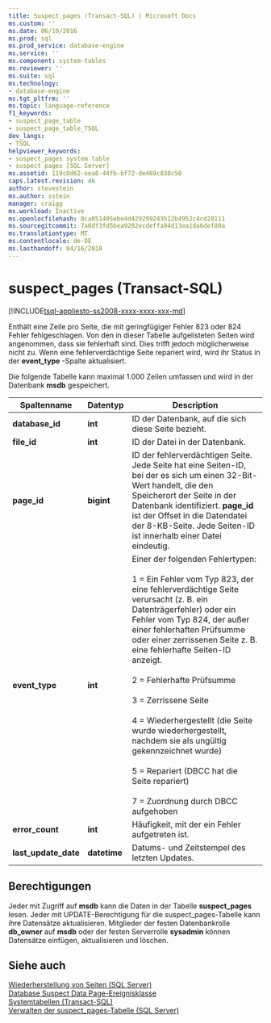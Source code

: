 ```yaml
---
title: Suspect_pages (Transact-SQL) | Microsoft Docs
ms.custom: ''
ms.date: 06/10/2016
ms.prod: sql
ms.prod_service: database-engine
ms.service: ''
ms.component: system-tables
ms.reviewer: ''
ms.suite: sql
ms.technology:
- database-engine
ms.tgt_pltfrm: ''
ms.topic: language-reference
f1_keywords:
- suspect_page_table
- suspect_page_table_TSQL
dev_langs:
- TSQL
helpviewer_keywords:
- suspect_pages system table
- suspect pages [SQL Server]
ms.assetid: 119c8d62-eea8-44fb-bf72-de469c838c50
caps.latest.revision: 46
author: stevestein
ms.author: sstein
manager: craigg
ms.workload: Inactive
ms.openlocfilehash: 8ca051495ebe4d429299243512b4952c4cd28111
ms.sourcegitcommit: 7a6df3fd5bea9282ecdeffa94d13ea1da6def80a
ms.translationtype: MT
ms.contentlocale: de-DE
ms.lasthandoff: 04/16/2018
---
```

# <a name="suspectpages-transact-sql"></a>suspect_pages (Transact-SQL)
[!INCLUDE[tsql-appliesto-ss2008-xxxx-xxxx-xxx-md](../../includes/tsql-appliesto-ss2008-xxxx-xxxx-xxx-md.md)]

  Enthält eine Zeile pro Seite, die mit geringfügiger Fehler 823 oder 824 Fehler fehlgeschlagen. Von den in dieser Tabelle aufgelisteten Seiten wird angenommen, dass sie fehlerhaft sind. Dies trifft jedoch möglicherweise nicht zu. Wenn eine fehlerverdächtige Seite repariert wird, wird ihr Status in der **event_type** -Spalte aktualisiert.  
  
 Die folgende Tabelle kann maximal 1.000 Zeilen umfassen und wird in der Datenbank **msdb** gespeichert.  
  
|Spaltenname|Datentyp|Description|  
|-----------------|---------------|-----------------|  
|**database_id**|**int**|ID der Datenbank, auf die sich diese Seite bezieht.|  
|**file_id**|**int**|ID der Datei in der Datenbank.|  
|**page_id**|**bigint**|ID der fehlerverdächtigen Seite. Jede Seite hat eine Seiten-ID, bei der es sich um einen 32-Bit-Wert handelt, die den Speicherort der Seite in der Datenbank identifiziert. **page_id** ist der Offset in die Datendatei der 8-KB-Seite. Jede Seiten-ID ist innerhalb einer Datei eindeutig.|  
|**event_type**|**int**|Einer der folgenden Fehlertypen:<br /><br /> 1 = Ein Fehler vom Typ 823, der eine fehlerverdächtige Seite verursacht (z. B. ein Datenträgerfehler) oder ein Fehler vom Typ 824, der außer einer fehlerhaften Prüfsumme oder einer zerrissenen Seite z. B. eine fehlerhafte Seiten-ID anzeigt.<br /><br /> 2 = Fehlerhafte Prüfsumme<br /><br /> 3 = Zerrissene Seite<br /><br /> 4 = Wiederhergestellt (die Seite wurde wiederhergestellt, nachdem sie als ungültig gekennzeichnet wurde)<br /><br /> 5 = Repariert (DBCC hat die Seite repariert)<br /><br /> 7 = Zuordnung durch DBCC aufgehoben|  
|**error_count**|**int**|Häufigkeit, mit der ein Fehler aufgetreten ist.|  
|**last_update_date**|**datetime**|Datums- und Zeitstempel des letzten Updates.|  
  
## <a name="permissions"></a>Berechtigungen  
 Jeder mit Zugriff auf **msdb** kann die Daten in der Tabelle **suspect_pages** lesen. Jeder mit UPDATE-Berechtigung für die suspect_pages-Tabelle kann ihre Datensätze aktualisieren. Mitglieder der festen Datenbankrolle **db_owner** auf **msdb** oder der festen Serverrolle **sysadmin** können Datensätze einfügen, aktualisieren und löschen.  
  
## <a name="see-also"></a>Siehe auch  
 [Wiederherstellung von Seiten &#40;SQL Server&#41;](../../relational-databases/backup-restore/restore-pages-sql-server.md)   
 [Database Suspect Data Page-Ereignisklasse](../../relational-databases/event-classes/database-suspect-data-page-event-class.md)   
 [Systemtabellen &#40;Transact-SQL&#41;](../../relational-databases/system-tables/system-tables-transact-sql.md)   
 [Verwalten der suspect_pages-Tabelle &#40;SQL Server&#41;](../../relational-databases/backup-restore/manage-the-suspect-pages-table-sql-server.md)  
  
  

